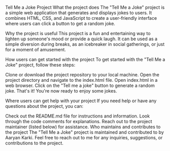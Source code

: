 Tell Me a Joke Project
What the project does
The "Tell Me a Joke" project is a simple web application that generates and displays jokes to users. It combines HTML, CSS, and JavaScript to create a user-friendly interface where users can click a button to get a random joke.

Why the project is useful
This project is a fun and entertaining way to lighten up someone's mood or provide a quick laugh. It can be used as a simple diversion during breaks, as an icebreaker in social gatherings, or just for a moment of amusement.

How users can get started with the project
To get started with the "Tell Me a Joke" project, follow these steps:

Clone or download the project repository to your local machine.
Open the project directory and navigate to the index.html file.
Open index.html in a web browser.
Click on the "Tell me a joke" button to generate a random joke.
That's it! You're now ready to enjoy some jokes.

Where users can get help with your project
If you need help or have any questions about the project, you can:

Check out the README.md file for instructions and information.
Look through the code comments for explanations.
Reach out to the project maintainer (listed below) for assistance.
Who maintains and contributes to the project
The "Tell Me a Joke" project is maintained and contributed to by Aaryan Karki. Feel free to reach out to me for any inquiries, suggestions, or contributions to the project.
